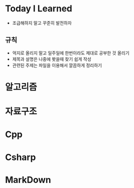 # Today I Learned

- 조급해하지 말고 꾸준히 발전하자

## 규칙

- 억지로 올리지 말고 일주일에 한번이라도 제대로 공부한 것 올리기
- 제목과 설명은 나중에 봣을때 찾기 쉽게 작성
- 관련된 주제는 파일을 이용해서 깔끔하게 정리하기

 
# 알고리즘


# 자료구조


# Cpp


# Csharp


# MarkDown
